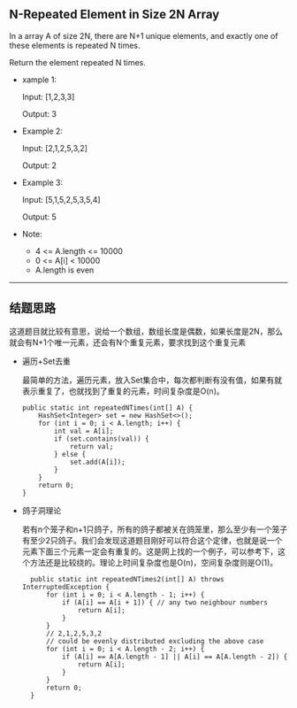 ## N-Repeated Element in Size 2N Array
In a array A of size 2N, there are N+1 unique elements, and exactly one of these elements is repeated N times.

Return the element repeated N times.

- xample 1:

  Input: [1,2,3,3]

  Output: 3

- Example 2:

  Input: [2,1,2,5,3,2]

  Output: 2

- Example 3:

  Input: [5,1,5,2,5,3,5,4]

  Output: 5
 
- Note:
  - 4 <= A.length <= 10000
  - 0 <= A[i] < 10000
  - A.length is even

---

## 结题思路
这道题目就比较有意思，说给一个数组，数组长度是偶数，如果长度是2N，那么就会有N+1个唯一元素，还会有N个重复元素，要求找到这个重复元素

- 遍历+Set去重

  最简单的方法，遍历元素，放入Set集合中，每次都判断有没有值，如果有就表示重复了，也就找到了重复的元素，时间复杂度是O(n)。

  ```
  public static int repeatedNTimes(int[] A) {
	  HashSet<Integer> set = new HashSet<>();
	  for (int i = 0; i < A.length; i++) {
		  int val = A[i];
		  if (set.contains(val)) {
			  return val;
		  } else {
			  set.add(A[i]);
		  }
	  }
	  return 0;
  }
  ```

- 鸽子洞理论

  若有n个笼子和n+1只鸽子，所有的鸽子都被关在鸽笼里，那么至少有一个笼子有至少2只鸽子。我们会发现这道题目刚好可以符合这个定律，也就是说一个元素下面三个元素一定会有重复的。这是网上找的一个例子，可以参考下，这个方法还是比较绕的。理论上时间复杂度也是O(n)，空间复杂度则是O(1)。

  ```
    public static int repeatedNTimes2(int[] A) throws InterruptedException {
		for (int i = 0; i < A.length - 1; i++) {
			if (A[i] == A[i + 1]) { // any two neighbour numbers
				return A[i];
			}
		}
		// 2,1,2,5,3,2
		// could be evenly distributed excluding the above case
		for (int i = 0; i < A.length - 2; i++) {
			if (A[i] == A[A.length - 1] || A[i] == A[A.length - 2]) {
				return A[i];
			}
		}
		return 0;
	}
  ```
